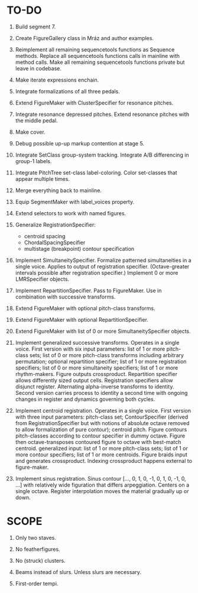 TO-DO
=====

1.  Build segment 7.

2.  Create FigureGallery class in Mráz and author examples.

3.  Reimplement all remaining sequencetools functions as Sequence methods.
    Replace all sequencetools functions calls in mainline with method calls.
    Make all remaining sequencetools functions private but leave in codebase.

4.  Make iterate expressions enchain.

5.  Integrate formalizations of all three pedals.

6.  Extend FigureMaker with ClusterSpecifier for resonance pitches.

7.  Integrate resonance depressed pitches.
    Extend resonance pitches with the middle pedal.

8.  Make cover.

9.  Debug possible up-up markup contention at stage 5.

10. Integrate SetClass group-system tracking.
    Integrate A/B differencing in group-1 labels.

11. Integrate PitchTree set-class label-coloring.
    Color set-classes that appear multiple times.

12. Merge everything back to mainline.

13. Equip SegmentMaker with label_voices property.

14. Extend selectors to work with named figures.

15. Generalize RegistrationSpecifier:
    * centroid spacing
    * ChordalSpacingSpecifier
    * multistage (breakpoint) contour specification

16. Implement SimultaneitySpecifier.
    Formalize patterned simultaneities in a single voice.
    Applies to output of registration specifier.
    (Octave-greater intervals possible after registration specifier.)
    Implement 0 or more LMRSpecifier objects.

17. Implement RepartitionSpecifier.
    Pass to FigureMaker.
    Use in combination with successive transforms.

18. Extend FigureMaker with optional pitch-class transforms.

19. Extend FigureMaker with optional RepartitionSpecifier.

20. Extend FigureMaker with list of 0 or more SimultaneitySpecifier objects.

21. Implement generalized successive transforms. Operates in a single voice.
    First version with six input parameters: list of 1 or more pitch-class
    sets; list of 0 or more pitch-class transforms including arbitrary
    permutation; optional repartition specifier; list of 1 or more registration
    specifiers; list of 0 or more simultaneity specifiers; list of 1 or more
    rhythm-makers. Figure outputs crossproduct. Repartition specifier allows
    differently sized output cells. Registration specifiers allow disjunct
    register. Alternating alpha-inverse transforms to identity. Second version
    carries process to identity a second time with ongoing changes in register
    and dynamics governing both cycles.

22. Implement centroid registration. Operates in a single voice. First version
    with three input parameters: pitch-class set; ContourSpecifier (derived
    from RegistrationSpecifier but with notions of absolute octave removed to
    allow formalization of pure contour); centroid pitch. Figure contours
    pitch-classes according to contour specifier in dummy octave. Figure then
    octave-transposes contoured figure to octave with best-match centroid.
    generalized input: list of 1 or more pitch-class sets; list of 1 or more
    contour specifiers; list of 1 or more centroids. Figure braids input and
    generates crossproduct. Indexing crossproduct happens external to
    figure-maker.

23. Implement sinus registration. Sinus contour [..., 0, 1, 0, -1, 0, 1, 0, -1,
    0, ...] with relatively wide figuration that differs arpeggiation. Centers
    on a single octave. Register interpolation moves the material gradually up
    or down.

SCOPE
=====

1.  Only two staves.

2.  No featherfigures.

3.  No (struck) clusters.

4.  Beams instead of slurs. Unless slurs are necessary.

5.  First-order tempi.
